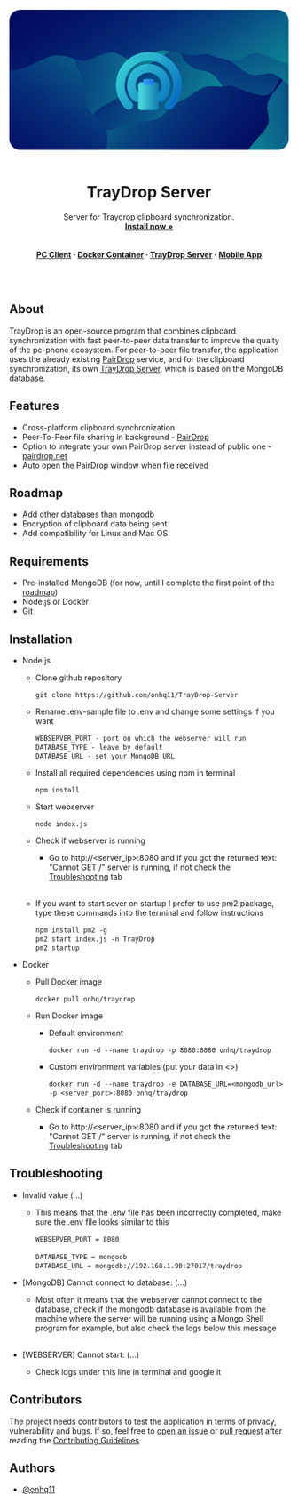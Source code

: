 <div align="center">


<img src="https://github.com/onhq11/TrayDrop/blob/main/img/banner.jpg?raw=true" style="border-radius: 20px"><br><br>

# TrayDrop Server
Server for Traydrop clipboard synchronization.<br>
**[Install now »](https://github.com/onhq11/TrayDrop-Server#Installation)**<br><br><br>
**[PC Client](https://github.com/onhq11/TrayDrop) · [Docker Container](https://hub.docker.com/r/onhq/traydrop) · [TrayDrop Server](https://github.com/onhq11/TrayDrop-Server) · [Mobile App](https://github.com/onhq11/TrayDrop-Mobile)**

</div><br><br>



## About
TrayDrop is an open-source program that combines clipboard synchronization with fast peer-to-peer data transfer to improve the quaity of the pc-phone ecosystem. For peer-to-peer file transfer, the application uses the already existing [PairDrop](https://github.com/schlagmichdoch/PairDrop) service, and for the clipboard synchronization, its own [TrayDrop Server](https://github.com/onhq11/TrayDrop-Server), which is based on the MongoDB database.

## Features
- Cross-platform clipboard synchronization
- Peer-To-Peer file sharing in background - [PairDrop](https://github.com/schlagmichdoch/PairDrop)
- Option to integrate your own PairDrop server instead of public one - [pairdrop.net](pairdrop.net)
- Auto open the PairDrop window when file received

## Roadmap
- Add other databases than mongodb
- Encryption of clipboard data being sent
- Add compatibility for Linux and Mac OS

## Requirements
- Pre-installed MongoDB (for now, until I complete the first point of the [roadmap](https://github.com/onhq11/TrayDrop-Server#Roadmap))
- Node.js or Docker
- Git

## Installation
- Node.js
    - Clone github repository
        ```
        git clone https://github.com/onhq11/TrayDrop-Server
        ```

    - Rename .env-sample file to .env and change some settings if you want
        ```
        WEBSERVER_PORT - port on which the webserver will run
        DATABASE_TYPE - leave by default
        DATABASE_URL - set your MongoDB URL
        ```

    - Install all required dependencies using npm in terminal
        ```
        npm install
        ```
    
    - Start webserver
        ```
        node index.js
        ```

    - Check if webserver is running
        - Go to http://<server_ip>:8080 and if you got the returned text: "Cannot GET /" server is running, if not check the [Troubleshooting](https://github.com/onhq11/TrayDrop-Server) tab<br><br>

    - If you want to start sever on startup I prefer to use pm2 package, type these commands into the terminal and follow instructions
        ```
        npm install pm2 -g
        pm2 start index.js -n TrayDrop
        pm2 startup
        ```

- Docker
    - Pull Docker image
        ```
        docker pull onhq/traydrop
        ```

    - Run Docker image
        - Default environment
            ```
            docker run -d --name traydrop -p 8080:8080 onhq/traydrop
            ```

        - Custom environment variables (put your data in <>)
            ```
            docker run -d --name traydrop -e DATABASE_URL=<mongodb_url> -p <server_port>:8080 onhq/traydrop
            ```

    - Check if container is running
        - Go to http://<server_ip>:8080 and if you got the returned text: "Cannot GET /" server is running, if not check the [Troubleshooting](https://github.com/onhq11/TrayDrop-Server) tab

## Troubleshooting
- Invalid value (...)<br>
    - This means that the .env file has been incorrectly completed, make sure the .env file looks similar to this
        ```
        WEBSERVER_PORT = 8080

        DATABASE_TYPE = mongodb
        DATABASE_URL = mongodb://192.168.1.90:27017/traydrop
        ```
- [MongoDB] Cannot connect to database: (...)
    - Most often it means that the webserver cannot connect to the database, check if the mongodb database is available from the machine where the server will be running using a Mongo Shell program for example, but also check the logs below this message<br><br>

- [WEBSERVER] Cannot start: (...)
    - Check logs under this line in terminal and google it

## Contributors
The project needs contributors to test the application in terms of privacy, vulnerability and bugs. If so, feel free to [open an issue](https://github.com/onhq11/TrayDrop-Server/issues) or [pull request](https://github.com/onhq11/TrayDrop-Server/pulls) after reading the [Contributing Guidelines](https://github.com/onhq11/TrayDrop-Server/blob/main/CONTRIBUTING.md)

## Authors
- [@onhq11](https://github.com/onhq11)